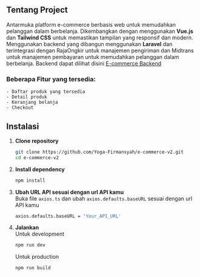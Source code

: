 ## Tentang Project

Antarmuka platform e-commerce berbasis web untuk memudahkan pelanggan dalam berbelanja. Dikembangkan dengan menggunakan **Vue.js** dan **Tailwind CSS** untuk memastikan tampilan yang responsif dan modern. Menggunakan backend yang dibangun menggunakan **Laravel** dan terintegrasi dengan RajaOngkir untuk manajemen pengiriman dan Midtrans untuk manajemen pembayaran untuk memudahkan pelanggan dalam berbelanja. Backend dapat dilihat disini [E-commerce Backend](https://github.com/Yoga-Firmansyah/E-Commerce/tree/main/backend)
### Beberapa Fitur yang tersedia:
    - Daftar produk yang tersedia
    - Detail produk
    - Keranjang belanja
    - Checkout


## Instalasi

1. **Clone repository**  
   ```bash
   git clone https://github.com/Yoga-Firmansyah/e-commerce-v2.git
   cd e-commerce-v2
   ```
2. **Install dependency**  
   ```bash
   npm install
   ```
3. **Ubah URL API sesuai dengan url API kamu**  
   Buka file `axios.ts` dan ubah `axios.defaults.baseURL` sesuai dengan url API kamu
   ```bash
   axios.defaults.baseURL = 'Your_API_URL'
   ```
4. **Jalankan**  
   Untuk development
   ```bash
   npm run dev
   ```
   Untuk production
   ```bash
   npm run build
   ```
